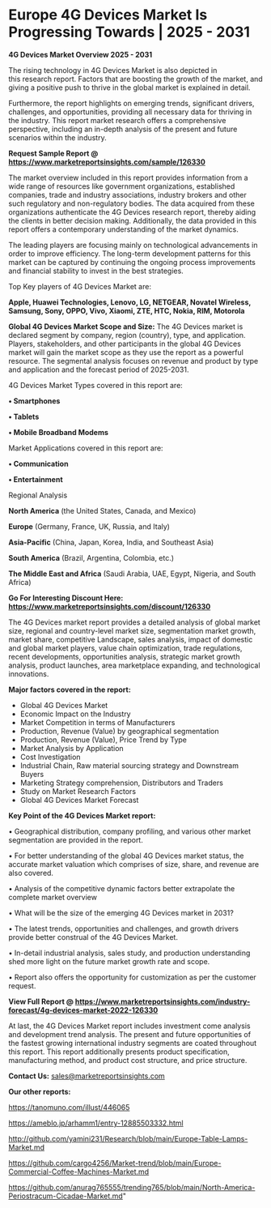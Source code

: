 # Europe 4G Devices Market Is Progressing Towards | 2025 - 2031

<Strong> 4G Devices Market Overview 2025 - 2031</strong>

The rising technology in 4G Devices Market is also depicted in this research report. Factors that are boosting the growth of the market, and giving a positive push to thrive in the global market is explained in detail.

Furthermore, the report highlights on emerging trends, significant drivers, challenges, and opportunities, providing all necessary data for thriving in the industry. This report market research offers a comprehensive perspective, including an in-depth analysis of the present and future scenarios within the industry.

<strong>Request Sample Report @ <a href=https://www.marketreportsinsights.com/sample/126330>https://www.marketreportsinsights.com/sample/126330</a></strong>

The market overview included in this report provides information from a wide range of resources like government organizations, established companies, trade and industry associations, industry brokers and other such regulatory and non-regulatory bodies. The data acquired from these organizations authenticate the 4G Devices research report, thereby aiding the clients in better decision making. Additionally, the data provided in this report offers a contemporary understanding of the market dynamics.

The leading players are focusing mainly on technological advancements in order to improve efficiency. The long-term development patterns for this market can be captured by continuing the ongoing process improvements and financial stability to invest in the best strategies.

Top Key players of 4G Devices Market are:

<strong>Apple, Huawei Technologies, Lenovo, LG, NETGEAR, Novatel Wireless, Samsung, Sony, OPPO, Vivo, Xiaomi, ZTE, HTC, Nokia, RIM, Motorola</strong>

<strong><b>Global 4G Devices Market Scope and Size:</b></strong>
The 4G Devices market is declared segment by company, region (country), type, and application. Players, stakeholders, and other participants in the global 4G Devices market will gain the market scope as they use the report as a powerful resource. The segmental analysis focuses on revenue and product by type and application and the forecast period of 2025-2031.

4G Devices Market Types covered in this report are:

<strong>• Smartphones

• Tablets

• Mobile Broadband Modems</strong>

Market Applications covered in this report are:

<strong>• Communication

• Entertainment</strong> 

Regional Analysis

<strong>North America</strong> (the United States, Canada, and Mexico)

<strong>Europe</strong> (Germany, France, UK, Russia, and Italy)

<strong>Asia-Pacific</strong> (China, Japan, Korea, India, and Southeast Asia)

<strong>South America</strong> (Brazil, Argentina, Colombia, etc.)

<strong>The Middle East and Africa</strong> (Saudi Arabia, UAE, Egypt, Nigeria, and South Africa)

<strong>Go For Interesting Discount Here: <a href=https://www.marketreportsinsights.com/discount/126330>https://www.marketreportsinsights.com/discount/126330</a></strong>

The 4G Devices market report provides a detailed analysis of global market size, regional and country-level market size, segmentation market growth, market share, competitive Landscape, sales analysis, impact of domestic and global market players, value chain optimization, trade regulations, recent developments, opportunities analysis, strategic market growth analysis, product launches, area marketplace expanding, and technological innovations.

<strong><b>Major factors covered in the report:</b></strong>
<ul>
  <li>Global 4G Devices Market </li>
  <li>Economic Impact on the Industry</li>
  <li>Market Competition in terms of Manufacturers</li>
  <li>Production, Revenue (Value) by geographical segmentation</li>
  <li>Production, Revenue (Value), Price Trend by Type</li>
  <li>Market Analysis by Application</li>
  <li>Cost Investigation</li>
  <li>Industrial Chain, Raw material sourcing strategy and Downstream Buyers</li>
  <li>Marketing Strategy comprehension, Distributors and Traders</li>
  <li>Study on Market Research Factors</li>
  <li>Global 4G Devices Market Forecast</li>
</ul>

<strong><b>Key Point of the 4G Devices Market report:</b></strong>

• Geographical distribution, company profiling, and various other market segmentation are provided in the report.

• For better understanding of the global 4G Devices market status, the accurate market valuation which comprises of size, share, and revenue are also covered.

• Analysis of the competitive dynamic factors better extrapolate the complete market overview

• What will be the size of the emerging 4G Devices market in 2031?

• The latest trends, opportunities and challenges, and growth drivers provide better construal of the 4G Devices Market.

• In-detail industrial analysis, sales study, and production understanding shed more light on the future market growth rate and scope.

• Report also offers the opportunity for customization as per the customer request.

<strong><b>View Full Report @ <a href=https://www.marketreportsinsights.com/industry-forecast/4g-devices-market-2022-126330>https://www.marketreportsinsights.com/industry-forecast/4g-devices-market-2022-126330</a></b></strong>


At last, the 4G Devices Market report includes investment come analysis and development trend analysis. The present and future opportunities of the fastest growing international industry segments are coated throughout this report. This report additionally presents product specification, manufacturing method, and product cost structure, and price structure.

<strong>Contact Us:</strong>
sales@marketreportsinsights.com

<strong>Our other reports:</strong>

<a href=https://tanomuno.com/illust/446065>https://tanomuno.com/illust/446065</a>

<a href=https://ameblo.jp/arhamm1/entry-12885503332.html>https://ameblo.jp/arhamm1/entry-12885503332.html</a>

<a href=http://github.com/yamini231/Research/blob/main/Europe-Table-Lamps-Market.md>http://github.com/yamini231/Research/blob/main/Europe-Table-Lamps-Market.md</a>

<a href=https://github.com/cargo4256/Market-trend/blob/main/Europe-Commercial-Coffee-Machines-Market.md>https://github.com/cargo4256/Market-trend/blob/main/Europe-Commercial-Coffee-Machines-Market.md</a>

<a href=https://github.com/anurag765555/trending765/blob/main/North-America-Periostracum-Cicadae-Market.md>https://github.com/anurag765555/trending765/blob/main/North-America-Periostracum-Cicadae-Market.md</a>"
